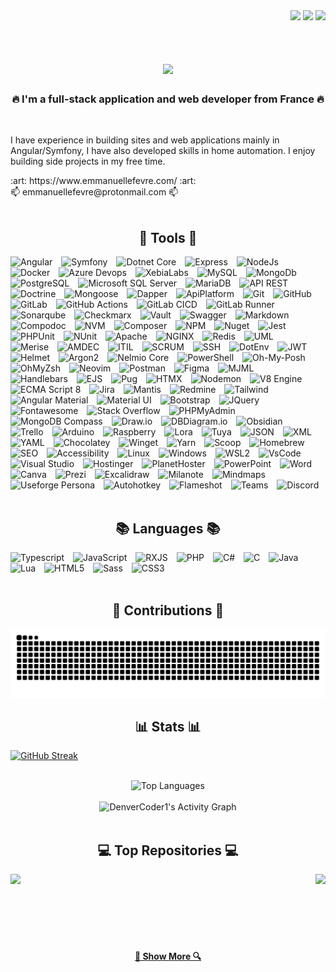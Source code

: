 <div align="right">
  <img src="https://visitor-badge.laobi.icu/badge?page_id=EmmanuelLefevre.EmmanuelLefevre" />
  <img src="https://img.shields.io/github/last-commit/EmmanuelLefevre/EmmanuelLefevre" />
  <img src="https://github.com/EmmanuelLefevre/EmmanuelLefevre/workflows/workflows/badge.svg" />
</div>

<br>

<h1 align="center">
  <img src="https://readme-typing-svg.herokuapp.com?font=Seaweed+Script&size=48&duration=4000&pause=1000&color=81007F&center=true&vCenter=true&width=550&height=70&lines=Hello+There&nbsp;!+👋;+I'm+Emmanuel+Lefevre&nbsp;!;" />
</h1>

<h3 align="center">🔥 I'm a full-stack application and web developer from France 🔥</h3>

<br/>

I have experience in building sites and web applications mainly in Angular/Symfony, I have also developed skills in home automation. I enjoy building side projects in my free time.

<div align="left">
  :art: https://www.emmanuellefevre.com/ :art:
  <br>
  📫 emmanuellefevre@protonmail.com 📫
</div>

<br>

<div align="center">
  <h2>🧰  Tools  🧰</h2>
</div>
<div>
  <img alt="Angular" title="Angular" width="34px" style="padding-right:10px;" src="https://cdn.jsdelivr.net/gh/devicons/devicon@latest/icons/angular/angular-original.svg" />
  <img alt="Symfony" title="Symfony" width="30px" style="padding-right:10px;" src="https://cdn.jsdelivr.net/gh/devicons/devicon@latest/icons/symfony/symfony-original.svg" />
  <img alt="Dotnet Core" title="Dotnet Core" width="30px" style="padding-right:10px;" src="https://cdn.jsdelivr.net/gh/devicons/devicon@latest/icons/dotnetcore/dotnetcore-original.svg" />
  <img alt="Express" title="Express" width="30px" style="padding-right:10px;" src="https://raw.githubusercontent.com/EmmanuelLefevre/Settings/main/GitHubProfileIcons/express.png" />
  <img alt="NodeJs" title="NodeJs" width="30px" style="padding-right:10px;" src="https://cdn.jsdelivr.net/gh/devicons/devicon@latest/icons/nodejs/nodejs-original-wordmark.svg" />
  <img alt="Docker" title="Docker" width="30px" style="padding-right:10px;" src="https://cdn.jsdelivr.net/gh/devicons/devicon@latest/icons/docker/docker-original.svg" />
  <img alt="Azure Devops" title="Azure Devops" width="30px" style="padding-right:10px;" src="https://cdn.jsdelivr.net/gh/devicons/devicon@latest/icons/azuredevops/azuredevops-original.svg" />
  <img alt="XebiaLabs" title="XebiaLabs" width="30px" style="padding-right:10px;" src="https://raw.githubusercontent.com/EmmanuelLefevre/Settings/main/GitHubProfileIcons/xebialabs.png" />
  <img alt="MySQL" title="MySQL" width="30px" style="padding-right:10px;" src="https://cdn.jsdelivr.net/gh/devicons/devicon@latest/icons/mysql/mysql-original.svg" />
  <img alt="MongoDb" title="MongoDb" width="30px" style="padding-right:10px;" src="https://cdn.jsdelivr.net/gh/devicons/devicon@latest/icons/mongodb/mongodb-original.svg" />
  <img alt="PostgreSQL" title="PostgreSQL" width="30px" style="padding-right:10px;" src="https://cdn.jsdelivr.net/gh/devicons/devicon@latest/icons/postgresql/postgresql-original.svg" />
  <img alt="Microsoft SQL Server" title="Microsoft SQL Server" width="30px" style="padding-right:10px;" src="https://cdn.jsdelivr.net/gh/devicons/devicon@latest/icons/microsoftsqlserver/microsoftsqlserver-original.svg" />
  <img alt="MariaDB" title="MariaDB" width="30px" style="padding-right:10px;" src="https://cdn.jsdelivr.net/gh/devicons/devicon@latest/icons/mariadb/mariadb-original.svg" />
  <img alt="API REST" title="API REST" width="54px" style="padding-right:10px;" src="https://raw.githubusercontent.com/EmmanuelLefevre/Settings/main/GitHubProfileIcons/rest.png" />
  <img alt="Doctrine" title="Doctrine" width="30px" style="padding-right:10px;" src="https://cdn.jsdelivr.net/gh/devicons/devicon@latest/icons/doctrine/doctrine-original.svg" />
  <img alt="Mongoose" title="Mongoose" width="30px" style="padding-right:10px;" src="https://cdn.jsdelivr.net/gh/devicons/devicon@latest/icons/mongoose/mongoose-original.svg" />
  <img alt="Dapper" title="Dapper" width="25px" style="padding-right:10px;" src="https://raw.githubusercontent.com/EmmanuelLefevre/Settings/main/GitHubProfileIcons/dapper.png" />
  <img alt="ApiPlatform" title="ApiPlatform" width="30px" style="padding-right:10px;" src="https://raw.githubusercontent.com/EmmanuelLefevre/Settings/main/GitHubProfileIcons/apiplatform.svg" />
  <img alt="Git" title="Git" width="30px" style="padding-right:10px;" src="https://cdn.jsdelivr.net/gh/devicons/devicon@latest/icons/git/git-original.svg" />
  <img alt="GitHub" title="GitHub" width="50px" style="padding-right:10px;" src="https://raw.githubusercontent.com/EmmanuelLefevre/Settings/main/GitHubProfileIcons/github.png" />
  <img alt="GitLab" title="GitLab" width="30px" style="padding-right:10px;" src="https://cdn.jsdelivr.net/gh/devicons/devicon@latest/icons/gitlab/gitlab-original.svg" />
  <img alt="GitHub Actions" title="GitHub Actions" width="30px" style="padding-right:10px;" src="https://cdn.jsdelivr.net/gh/devicons/devicon@latest/icons/githubactions/githubactions-original.svg" />
  <img alt="GitLab CICD" title="GitLab CICD" width="30px" style="padding-right:10px;" src="https://raw.githubusercontent.com/EmmanuelLefevre/Settings/main/GitHubProfileIcons/gitlabcicd.png" />
  <img alt="GitLab Runner" title="GitLab Runner" width="35px" style="padding-right:10px;" src="https://raw.githubusercontent.com/EmmanuelLefevre/Settings/main/GitHubProfileIcons/gitlabrunner.png" />
  <img alt="Sonarqube" title="Sonarqube" width="40px" style="padding-right:10px;" src="https://cdn.jsdelivr.net/gh/devicons/devicon@latest/icons/sonarqube/sonarqube-plain-wordmark.svg" />
  <img alt="Checkmarx" title="Checkmarx" width="30px" style="padding-right:10px;" src="https://raw.githubusercontent.com/EmmanuelLefevre/Settings/main/GitHubProfileIcons/checkmarx.svg" />
  <img alt="Vault" title="Vault" width="30px" style="padding-right:10px;" src="https://cdn.jsdelivr.net/gh/devicons/devicon@latest/icons/vault/vault-original.svg" />
  <img alt="Swagger" title="Swagger" width="30px" style="padding-right:10px;" src="https://cdn.jsdelivr.net/gh/devicons/devicon@latest/icons/swagger/swagger-original.svg" />
  <img alt="Markdown" title="Markdown" width="30px" style="padding-right:10px;" src="https://raw.githubusercontent.com/EmmanuelLefevre/Settings/main/GitHubProfileIcons/markdown.png" />
  <img alt="Compodoc" title="Compodoc" width="30px" style="padding-right:10px;" src="https://raw.githubusercontent.com/EmmanuelLefevre/Settings/main/GitHubProfileIcons/compodoc.svg" />
  <img alt="NVM" title="NVM" width="30px" style="padding-right:10px;" src="https://raw.githubusercontent.com/EmmanuelLefevre/Settings/main/GitHubProfileIcons/nvm.png" />
  <img alt="Composer" title="Composer" width="30px" style="padding-right:10px;" src="https://cdn.jsdelivr.net/gh/devicons/devicon@latest/icons/composer/composer-original.svg" />
  <img alt="NPM" title="NPM" width="30px" style="padding-right:10px;" src="https://cdn.jsdelivr.net/gh/devicons/devicon@latest/icons/npm/npm-original-wordmark.svg" />
  <img alt="Nuget" title="Nuget" width="30px" style="padding-right:10px;" src="https://cdn.jsdelivr.net/gh/devicons/devicon@latest/icons/nuget/nuget-original.svg" />
  <img alt="Jest" title="Jest" width="30px" style="padding-right:10px;" src="https://cdn.jsdelivr.net/gh/devicons/devicon@latest/icons/jest/jest-plain.svg" />
  <img alt="PHPUnit" title="PHPUnit" width="30px" style="padding-right:10px;" src="https://raw.githubusercontent.com/EmmanuelLefevre/Settings/main/GitHubProfileIcons/phpunit.svg"  />
  <img alt="NUnit" title="NUnit" width="30px" style="padding-right:10px;" src="https://raw.githubusercontent.com/EmmanuelLefevre/Settings/main/GitHubProfileIcons/nunit.png"  />
  <img alt="Apache" title="Apache" width="20px" style="padding-right:10px;" src="https://raw.githubusercontent.com/EmmanuelLefevre/Settings/main/GitHubProfileIcons/apache.png" />
  <img alt="NGINX" title="NGINX" width="30px" style="padding-right:10px;" src="https://cdn.jsdelivr.net/gh/devicons/devicon@latest/icons/nginx/nginx-original.svg" />
  <img alt="Redis" title="Redis" width="30px" style="padding-right:10px;" src="https://cdn.jsdelivr.net/gh/devicons/devicon@latest/icons/redis/redis-original.svg" />
  <img alt="UML" title="UML" width="30px" style="padding-right:10px;" src="https://cdn.jsdelivr.net/gh/devicons/devicon@latest/icons/unifiedmodelinglanguage/unifiedmodelinglanguage-original.svg" />
  <img alt="Merise" title="Merise" width="30px" style="padding-right:10px;" src="https://raw.githubusercontent.com/EmmanuelLefevre/Settings/main/GitHubProfileIcons/merise.png" />
  <img alt="AMDEC" title="AMDEC" width="30px" style="padding-right:10px;" src="https://raw.githubusercontent.com/EmmanuelLefevre/Settings/main/GitHubProfileIcons/amdec.png" />
  <img alt="ITIL" title="ITIL" width="40px" style="padding-right:10px;" src="https://raw.githubusercontent.com/EmmanuelLefevre/Settings/main/GitHubProfileIcons/itil.png" />
  <img alt="SCRUM" title="SCRUM" width="30px" style="padding-right:10px;" src="https://raw.githubusercontent.com/EmmanuelLefevre/Settings/main/GitHubProfileIcons/scrum.svg" />
  <img alt="SSH" title="SSH" width="30px" style="padding-right:10px;" src="https://raw.githubusercontent.com/EmmanuelLefevre/Settings/main/GitHubProfileIcons/ssh.png" />
  <img alt="DotEnv" title="DotEnv" width="30px" style="padding-right:10px;" src="https://raw.githubusercontent.com/EmmanuelLefevre/Settings/main/GitHubProfileIcons/dotenv.png" />
  <img alt="JWT" title="JWT" width="30px" style="padding-right:10px;" src="https://raw.githubusercontent.com/EmmanuelLefevre/Settings/main/GitHubProfileIcons/jwt.png" />
  <img alt="Helmet" title="Helmet" width="30px" style="padding-right:10px;" src="https://raw.githubusercontent.com/EmmanuelLefevre/Settings/main/GitHubProfileIcons/helmet.png" />
  <img alt="Argon2" title="Argon2" width="30px" style="padding-right:10px;" src="https://raw.githubusercontent.com/EmmanuelLefevre/Settings/main/GitHubProfileIcons/argon2.png" />
  <img alt="Nelmio Core" title="Nelmio Core" width="30px" style="padding-right:10px;" src="https://raw.githubusercontent.com/EmmanuelLefevre/Settings/main/GitHubProfileIcons/nelmio.png" />
  <img alt="PowerShell" title="PowerShell" width="30px" style="padding-right:10px;" src="https://cdn.jsdelivr.net/gh/devicons/devicon@latest/icons/powershell/powershell-original.svg" />
  <img alt="Oh-My-Posh" title="Oh-My-Posh" width="30px" style="padding-right:10px;" src="https://raw.githubusercontent.com/EmmanuelLefevre/Settings/main/GitHubProfileIcons/ohmyposh.png" />
  <img alt="OhMyZsh" title="OhMyZsh" width="30px" style="padding-right:10px;" src="https://cdn.jsdelivr.net/gh/devicons/devicon@latest/icons/ohmyzsh/ohmyzsh-original.svg" />
  <img alt="Neovim" title="Neovim" width="30px" style="padding-right:10px;" src="https://cdn.jsdelivr.net/gh/devicons/devicon@latest/icons/neovim/neovim-original.svg" />
  <img alt="Postman" title="Postman" width="30px" style="padding-right:10px;" src="https://cdn.jsdelivr.net/gh/devicons/devicon@latest/icons/postman/postman-original.svg" />
  <img alt="Figma" title="Figma" width="30px" style="padding-right:10px;" src="https://cdn.jsdelivr.net/gh/devicons/devicon@latest/icons/figma/figma-original.svg" />
  <img alt="MJML" title="MJML" width="35px" style="padding-right:10px;" src="https://raw.githubusercontent.com/EmmanuelLefevre/Settings/main/GitHubProfileIcons/mjml.png" />
  <img alt="Handlebars" title="Handlebars" width="42px" style="padding-right:10px;" src="https://raw.githubusercontent.com/EmmanuelLefevre/Settings/main/GitHubProfileIcons/handlebars.png" />
  <img alt="EJS" title="EJS" width="30px" style="padding-right:10px;" src="https://raw.githubusercontent.com/EmmanuelLefevre/Settings/main/GitHubProfileIcons/ejs.png" />
  <img alt="Pug" title="Pug" width="30px" style="padding-right:10px;" src="https://raw.githubusercontent.com/EmmanuelLefevre/Settings/main/GitHubProfileIcons/pug.svg" />
  <img alt="HTMX" title="HTMX" width="30px" style="padding-right:10px;" src="https://raw.githubusercontent.com/EmmanuelLefevre/Settings/main/GitHubProfileIcons/htmx.png" />
  <img alt="Nodemon" title="Nodemon" width="30px" style="padding-right:10px;" src="https://raw.githubusercontent.com/EmmanuelLefevre/Settings/main/GitHubProfileIcons/nodemon.svg" />
  <img alt="V8 Engine" title="V8 Engine" width="30px" style="padding-right:10px;" src="https://raw.githubusercontent.com/EmmanuelLefevre/Settings/main/GitHubProfileIcons/v8engine.png" />
  <img alt="ECMA Script 8" title="ECMA Script 8" width="30px" style="padding-right:10px;" src="https://raw.githubusercontent.com/EmmanuelLefevre/Settings/main/GitHubProfileIcons/es8.png" />
  <img alt="Jira" title="Jira" width="30px" style="padding-right:10px;" src="https://cdn.jsdelivr.net/gh/devicons/devicon@latest/icons/jira/jira-original.svg" />
  <img alt="Mantis" title="Mantis" width="30px" style="padding-right:10px;" src="https://raw.githubusercontent.com/EmmanuelLefevre/Settings/main/GitHubProfileIcons/mantis.png" />
  <img alt="Redmine" title="Redmine" width="30px" style="padding-right:10px;" src="https://raw.githubusercontent.com/EmmanuelLefevre/Settings/main/GitHubProfileIcons/redmine.png" />
  <img alt="Tailwind" title="Tailwind" width="30px" style="padding-right:10px;" src="https://cdn.jsdelivr.net/gh/devicons/devicon@latest/icons/tailwindcss/tailwindcss-original.svg" />
  <img alt="Angular Material" title="Angular Material" width="30px" style="padding-right:10px;" src="https://raw.githubusercontent.com/EmmanuelLefevre/Settings/main/GitHubProfileIcons/angular_material.png" />
  <img alt="Material UI" title="Material UI" width="30px" style="padding-right:10px;" src="https://cdn.jsdelivr.net/gh/devicons/devicon@latest/icons/materialui/materialui-original.svg" />
  <img alt="Bootstrap" title="Bootstrap" width="30px" style="padding-right:10px;" src="https://cdn.jsdelivr.net/gh/devicons/devicon@latest/icons/bootstrap/bootstrap-original-wordmark.svg" />
  <img alt="JQuery" title="JQuery" width="30px" style="padding-right:10px;" src="https://cdn.jsdelivr.net/gh/devicons/devicon@latest/icons/jquery/jquery-plain-wordmark.svg" />
  <img alt="Fontawesome" title="Fontawesome" width="30px" style="padding-right:10px;" src="https://raw.githubusercontent.com/EmmanuelLefevre/Settings/main/GitHubProfileIcons/fontawesome.png" />
  <img alt="Stack Overflow" title="Stack Overflow" width="30px" style="padding-right:10px;" src="https://cdn.jsdelivr.net/gh/devicons/devicon@latest/icons/stackoverflow/stackoverflow-original.svg" />
  <img alt="PHPMyAdmin" title="PHPMyAdmin" width="35px" style="padding-right:10px;" src="https://raw.githubusercontent.com/EmmanuelLefevre/Settings/main/GitHubProfileIcons/phpmyadmin.png" />
  <img alt="MongoDB Compass" title="MongoDB Compass" width="55px" style="padding-right:10px;" src="https://raw.githubusercontent.com/EmmanuelLefevre/Settings/main/GitHubProfileIcons/compass.svg" />
  <img alt="Draw.io" title="Draw.io" width="30px" style="padding-right:10px;" src="https://raw.githubusercontent.com/EmmanuelLefevre/Settings/main/GitHubProfileIcons/drawio.png" />
  <img alt="DBDiagram.io" title="DBDiagram.io" width="30px" style="padding-right:10px;" src="https://raw.githubusercontent.com/EmmanuelLefevre/Settings/main/GitHubProfileIcons/dbdiagram.ico" />
  <img alt="Obsidian" title="Obsidian" width="30px" style="padding-right:10px;" src="https://raw.githubusercontent.com/EmmanuelLefevre/Settings/main/GitHubProfileIcons/obsidian.png" />
  <img alt="Trello" title="Trello" width="30px" style="padding-right:10px;" src="https://cdn.jsdelivr.net/gh/devicons/devicon@latest/icons/trello/trello-original.svg" />
  <img alt="Arduino" title="Arduino" width="30px" style="padding-right:10px;" src="https://cdn.jsdelivr.net/gh/devicons/devicon@latest/icons/arduino/arduino-original.svg" />
  <img alt="Raspberry" title="Raspberry" width="30px" style="padding-right:10px;" src="https://cdn.jsdelivr.net/gh/devicons/devicon@latest/icons/raspberrypi/raspberrypi-original.svg" />
  <img alt="Lora" title="Lora" width="30px" style="padding-right:10px;" src="https://raw.githubusercontent.com/EmmanuelLefevre/Settings/main/GitHubProfileIcons/lora.png" />
  <img alt="Tuya" title="Tuya" width="30px" style="padding-right:10px;" src="https://raw.githubusercontent.com/EmmanuelLefevre/Settings/main/GitHubProfileIcons/tuya.png" />
  <img alt="JSON" title="JSON" width="30px" style="padding-right:10px;" src="https://cdn.jsdelivr.net/gh/devicons/devicon@latest/icons/json/json-original.svg" />
  <img alt="XML" title="XML" width="30px" style="padding-right:10px;" src="https://cdn.jsdelivr.net/gh/devicons/devicon@latest/icons/xml/xml-original.svg" />
  <img alt="YAML" title="YAML" width="30px" style="padding-right:10px;" src="https://raw.githubusercontent.com/EmmanuelLefevre/Settings/main/GitHubProfileIcons/yaml.png" />
  <img alt="Chocolatey" title="Chocolatey" width="30px" style="padding-right:10px;" src="https://raw.githubusercontent.com/EmmanuelLefevre/Settings/main/GitHubProfileIcons/chocolatey.png" />
  <img alt="Winget" title="Winget" width="30px" style="padding-right:10px;" src="https://raw.githubusercontent.com/EmmanuelLefevre/Settings/main/GitHubProfileIcons/winget.png" />
  <img alt="Yarn" title="Yarn" width="30px" style="padding-right:10px;" src="https://raw.githubusercontent.com/EmmanuelLefevre/Settings/main/GitHubProfileIcons/yarn.png" />
  <img alt="Scoop" title="Scoop" width="30px" style="padding-right:10px;" src="https://raw.githubusercontent.com/EmmanuelLefevre/Settings/main/GitHubProfileIcons/scoop.png" />
  <img alt="Homebrew" title="Homebrew" width="30px" style="padding-right:10px;" src="https://raw.githubusercontent.com/EmmanuelLefevre/Settings/main/GitHubProfileIcons/homebrew.png" />
  <img alt="SEO" title="SEO" width="30px" style="padding-right:10px;" src="https://raw.githubusercontent.com/EmmanuelLefevre/Settings/main/GitHubProfileIcons/seo.png" />
  <img alt="Accessibility" title="Accessibility" width="30px" style="padding-right:10px;" src="https://raw.githubusercontent.com/EmmanuelLefevre/Settings/main/GitHubProfileIcons/accessibility.png" />
  <img alt="Linux" title="Linux" width="30px" style="padding-right:10px;" src="https://cdn.jsdelivr.net/gh/devicons/devicon@latest/icons/linux/linux-original.svg" />
  <img alt="Windows" title="Windows" width="30px" style="padding-right:10px;" src="https://cdn.jsdelivr.net/gh/devicons/devicon@latest/icons/windows11/windows11-original.svg" />
  <img alt="WSL2" title="WSL2" width="55px" style="padding-right:10px;" src="https://raw.githubusercontent.com/EmmanuelLefevre/Settings/main/GitHubProfileIcons/wsl2.png" />
  <img alt="VsCode" title="VsCode" width="30px" style="padding-right:10px;" src="https://cdn.jsdelivr.net/gh/devicons/devicon@latest/icons/vscode/vscode-original.svg" />
  <img alt="Visual Studio" title="Visual Studio" width="30px" style="padding-right:10px;" src="https://cdn.jsdelivr.net/gh/devicons/devicon@latest/icons/visualstudio/visualstudio-original.svg" />
  <img alt="Hostinger" title="Hostinger" width="22px" style="padding-right:10px;" src="https://raw.githubusercontent.com/EmmanuelLefevre/Settings/main/GitHubProfileIcons/hostinger.svg" />
  <img alt="PlanetHoster" title="PlanetHoster" width="30px" style="padding-right:10px;" src="https://raw.githubusercontent.com/EmmanuelLefevre/Settings/main/GitHubProfileIcons/planethoster.png" />
  <img alt="PowerPoint" title="PowerPoint" width="30px" style="padding-right:10px;" src="https://raw.githubusercontent.com/EmmanuelLefevre/Settings/main/GitHubProfileIcons/powerpoint.svg" />
  <img alt="Word" title="Word" width="30px" style="padding-right:10px;" src="https://raw.githubusercontent.com/EmmanuelLefevre/Settings/main/GitHubProfileIcons/word.svg" />
  <img alt="Canva" title="Canva" width="30px" style="padding-right:10px;" src="https://cdn.jsdelivr.net/gh/devicons/devicon@latest/icons/canva/canva-original.svg" />
  <img alt="Prezi" title="Prezi" width="35px" style="padding-right:10px;" src="https://raw.githubusercontent.com/EmmanuelLefevre/Settings/main/GitHubProfileIcons/prezi.svg" />
  <img alt="Excalidraw" title="Excalidraw" width="30px" style="padding-right:10px;" src="https://raw.githubusercontent.com/EmmanuelLefevre/Settings/main/GitHubProfileIcons/excalidraw.png" />
  <img alt="Milanote" title="Milanote" width="30px" style="padding-right:10px;" src="https://raw.githubusercontent.com/EmmanuelLefevre/Settings/main/GitHubProfileIcons/milanote.png" />
  <img alt="Mindmaps" title="Mindmaps" width="30px" style="padding-right:10px;" src="https://raw.githubusercontent.com/EmmanuelLefevre/Settings/main/GitHubProfileIcons/mindmaps.png" />
  <img alt="Useforge Persona" title="Useforge Persona" width="30px" style="padding-right:10px;" src="https://raw.githubusercontent.com/EmmanuelLefevre/Settings/main/GitHubProfileIcons/useforge.png" />
  <img alt="Autohotkey" title="Autohotkey" width="30px" style="padding-right:10px;" src="https://raw.githubusercontent.com/EmmanuelLefevre/Settings/main/GitHubProfileIcons/autohotkey.png" />
  <img alt="Flameshot" title="Flameshot" width="30px" style="padding-right:10px;" src="https://raw.githubusercontent.com/EmmanuelLefevre/Settings/main/GitHubProfileIcons/flameshot.png" />
  <img alt="Teams" title="Teams" width="30px" style="padding-right:10px;" src="https://raw.githubusercontent.com/EmmanuelLefevre/Settings/main/GitHubProfileIcons/teams.png" />
  <img alt="Discord" title="Discord" width="30px" style="padding-right:10px;" src="https://raw.githubusercontent.com/EmmanuelLefevre/Settings/main/GitHubProfileIcons/discord.png" />
</div>

<br>

<div align="center">
  <h2>📚  Languages  📚</h2>
</div>
<div>
  <img alt="Typescript" title="Typescript" width="30px" style="padding-right:10px;" src="https://cdn.jsdelivr.net/gh/devicons/devicon@latest/icons/typescript/typescript-original.svg" />
  <img alt="JavaScript" title="JavaScript" width="30px" style="padding-right:10px;" src="https://cdn.jsdelivr.net/gh/devicons/devicon@latest/icons/javascript/javascript-original.svg" />
  <img alt="RXJS" title="RXJS" width="30px" style="padding-right:10px;" src="https://cdn.jsdelivr.net/gh/devicons/devicon@latest/icons/rxjs/rxjs-original.svg" />
  <img alt="PHP" title="PHP" width="30px" style="padding-right:10px;" src="https://cdn.jsdelivr.net/gh/devicons/devicon@latest/icons/php/php-original.svg" />
  <img alt="C#" title="C#" width="30px" style="padding-right:10px;" src="https://cdn.jsdelivr.net/gh/devicons/devicon@latest/icons/csharp/csharp-original.svg" />
  <img alt="C" title="C" width="30px" style="padding-right:10px;" src="https://cdn.jsdelivr.net/gh/devicons/devicon@latest/icons/c/c-original.svg" />
  <img alt="Java" title="Java" width="30px" style="padding-right:10px;" src="https://cdn.jsdelivr.net/gh/devicons/devicon@latest/icons/java/java-original.svg" />
  <img alt="Lua" title="Lua" width="30px" style="padding-right:10px;" src="https://cdn.jsdelivr.net/gh/devicons/devicon@latest/icons/lua/lua-original.svg" />
  <img alt="HTML5" title="HTML5" width="30px" style="padding-right:10px;" src="https://cdn.jsdelivr.net/gh/devicons/devicon@latest/icons/html5/html5-original.svg" />
  <img alt="Sass" title="Sass" width="30px" style="padding-right:10px;" src="https://cdn.jsdelivr.net/gh/devicons/devicon@latest/icons/sass/sass-original.svg" />
  <img alt="CSS3" title="CSS3" width="30px" style="padding-right:10px;" src="https://cdn.jsdelivr.net/gh/devicons/devicon@latest/icons/css3/css3-original.svg" />
</div>

<br>

<div align="center">
  <h2>🎯  Contributions  🎯</h2>
  <img alt="snake eating my contributions" src="https://raw.githubusercontent.com/EmmanuelLefevre/EmmanuelLefevre/output/github-contribution-grid-snake.svg" />
</div>

<div align="center">
  <h2>📊  Stats  📊</h2>
</div>

[![GitHub Streak](https://streak-stats.demolab.com?user=EmmanuelLefevre&border_radius=15&date_format=j%20M%5B%20Y%5D&card_width=1000&sideLabels=fe06a1&border=81007F)](https://git.io/streak-stats)<br>

<br>

<div align="center">
  <img src="https://github-readme-stats.vercel.app/api/top-langs/?username=emmanuellefevre&langs_count=12&layout=compact&theme=default&border_radius=15&border_color=81007F&size_weight=0.5&count_weight=0.5&exclude_repo=github-readme-stats&custom_title=Top%20%Languages&title_color=81007F" alt="Top Languages" />
</div>

<br>

<div align="center">
  <img alt="DenverCoder1's Activity Graph" src="https://github-readme-activity-graph.vercel.app/graph/?username=EmmanuelLefevre&bg_color=FFFFFF&color=81007F&title_color=81007F&line=81007F&point=fe06a1&custom_title=Contribution%20Graph&radius=15&days=30&grid=true&hide_border=true&area_color=81007F&area=true" /></a>
</div>

<br>

<div align="center">
  <h2>💻 Top Repositories 💻</h2>
</div>

<div width="100%" align="center">
  <a align="left" href="https://github.com/EmmanuelLefevre/EasyGarden" title="EasyGarden">
    <img align="left" height="115" src="https://github-readme-stats.vercel.app/api/pin/?username=EmmanuelLefevre&repo=EasyGarden&theme=default&bg_color=FFFFFF&text_color=696969&title_color=81007F&show_icons=true&icon_color=fe06a1&border_color=81007F&border_radius=15" />
  </a>
  <a align="right" href="https://github.com/EmmanuelLefevre/ArtiWave" title="ArtiWave">
    <img align="right" height="115" src="https://github-readme-stats.vercel.app/api/pin/?username=EmmanuelLefevre&repo=ArtiWave&theme=default&bg_color=FFFFFF&text_color=696969&title_color=81007F&show_icons=true&icon_color=fe06a1&border_color=81007F&border_radius=15" />
  </a>
</div>

<br/><br/><br/><br/><br/><br/>

<h4 align="center">
  <a href="https://github.com/EmmanuelLefevre?tab=repositories" title="Show Repositories">🔎 Show More 🔍</a>
</h4>